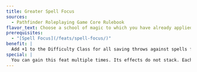 ```yaml
---
title: Greater Spell Focus
sources:
  - Pathfinder Roleplaying Game Core Rulebook
flavor_text: Choose a school of magic to which you have already applied the [Spell Focus](/feats/spell-focus/) feat. Any spells you cast of this school are very hard to resist.
prerequisites:
  - "[Spell Focus](/feats/spell-focus/)"
benefit: |
  Add +1 to the Difficulty Class for all saving throws against spells from the school of magic you select. This bonus stacks with the bonus from [Spell Focus](/feats/spell-focus/).
special: |
  You can gain this feat multiple times. Its effects do not stack. Each time you take the feat, it applies to a new school to which you already have applied the [Spell Focus](/feats/spell-focus/) feat.
---
```


